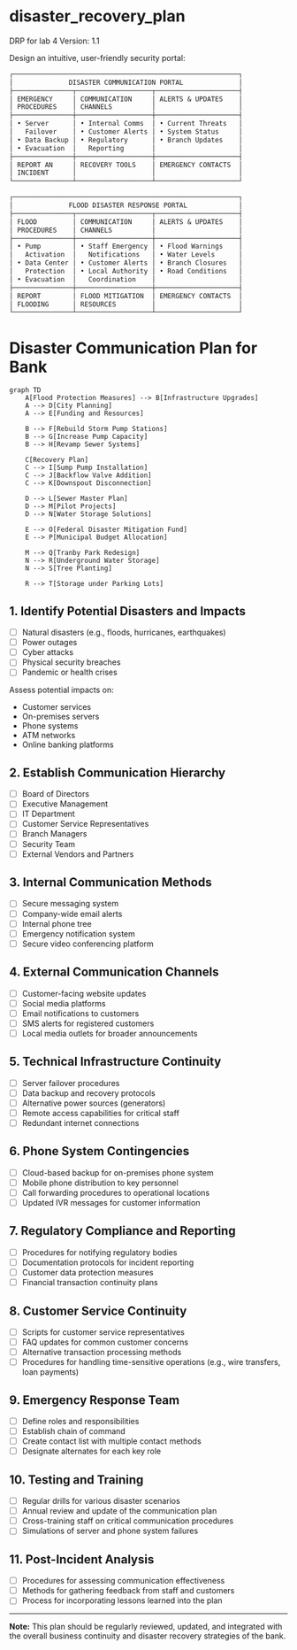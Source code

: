 # disaster_recovery_plan
DRP for lab 4
Version: 1.1

Design an intuitive, user-friendly security portal:

```markdown
┌─────────────────────────────────────────────────────────┐
│              DISASTER COMMUNICATION PORTAL              │
├───────────────┬───────────────────┬─────────────────────┤
│ EMERGENCY     │ COMMUNICATION     │ ALERTS & UPDATES    │
│ PROCEDURES    │ CHANNELS          │                     │
├───────────────┼───────────────────┼─────────────────────┤
│ • Server      │ • Internal Comms  │ • Current Threats   │
│   Failover    │ • Customer Alerts │ • System Status     │
│ • Data Backup │ • Regulatory      │ • Branch Updates    │
│ • Evacuation  │   Reporting       │                     │
├───────────────┼───────────────────┼─────────────────────┤
│ REPORT AN     │ RECOVERY TOOLS    │ EMERGENCY CONTACTS  │
│ INCIDENT      │                   │                     │
└───────────────┴───────────────────┴─────────────────────┘
```

```markdown
┌─────────────────────────────────────────────────────────┐
│              FLOOD DISASTER RESPONSE PORTAL             │
├───────────────┬───────────────────┬─────────────────────┤
│ FLOOD         │ COMMUNICATION     │ ALERTS & UPDATES    │
│ PROCEDURES    │ CHANNELS          │                     │
├───────────────┼───────────────────┼─────────────────────┤
│ • Pump        │ • Staff Emergency │ • Flood Warnings    │
│   Activation  │   Notifications   │ • Water Levels      │
│ • Data Center │ • Customer Alerts │ • Branch Closures   │
│   Protection  │ • Local Authority │ • Road Conditions   │
│ • Evacuation  │   Coordination    │                     │
├───────────────┼───────────────────┼─────────────────────┤
│ REPORT        │ FLOOD MITIGATION  │ EMERGENCY CONTACTS  │
│ FLOODING      │ RESOURCES         │                     │
└───────────────┴───────────────────┴─────────────────────┘
```


# Disaster Communication Plan for Bank

```mermaid
graph TD
    A[Flood Protection Measures] --> B[Infrastructure Upgrades]
    A --> D[City Planning]
    A --> E[Funding and Resources]

    B --> F[Rebuild Storm Pump Stations]
    B --> G[Increase Pump Capacity]
    B --> H[Revamp Sewer Systems]

    C[Recovery Plan]
    C --> I[Sump Pump Installation]
    C --> J[Backflow Valve Addition]
    C --> K[Downspout Disconnection]

    D --> L[Sewer Master Plan]
    D --> M[Pilot Projects]
    D --> N[Water Storage Solutions]

    E --> O[Federal Disaster Mitigation Fund]
    E --> P[Municipal Budget Allocation]

    M --> Q[Tranby Park Redesign]
    N --> R[Underground Water Storage]
    N --> S[Tree Planting]

    R --> T[Storage under Parking Lots]
```

## 1. Identify Potential Disasters and Impacts

- [ ] Natural disasters (e.g., floods, hurricanes, earthquakes)
- [ ] Power outages
- [ ] Cyber attacks
- [ ] Physical security breaches
- [ ] Pandemic or health crises

Assess potential impacts on:
- Customer services
- On-premises servers
- Phone systems
- ATM networks
- Online banking platforms

## 2. Establish Communication Hierarchy

- [ ] Board of Directors
- [ ] Executive Management
- [ ] IT Department
- [ ] Customer Service Representatives
- [ ] Branch Managers
- [ ] Security Team
- [ ] External Vendors and Partners

## 3. Internal Communication Methods

- [ ] Secure messaging system
- [ ] Company-wide email alerts
- [ ] Internal phone tree
- [ ] Emergency notification system
- [ ] Secure video conferencing platform

## 4. External Communication Channels

- [ ] Customer-facing website updates
- [ ] Social media platforms
- [ ] Email notifications to customers
- [ ] SMS alerts for registered customers
- [ ] Local media outlets for broader announcements

## 5. Technical Infrastructure Continuity

- [ ] Server failover procedures
- [ ] Data backup and recovery protocols
- [ ] Alternative power sources (generators)
- [ ] Remote access capabilities for critical staff
- [ ] Redundant internet connections

## 6. Phone System Contingencies

- [ ] Cloud-based backup for on-premises phone system
- [ ] Mobile phone distribution to key personnel
- [ ] Call forwarding procedures to operational locations
- [ ] Updated IVR messages for customer information

## 7. Regulatory Compliance and Reporting

- [ ] Procedures for notifying regulatory bodies
- [ ] Documentation protocols for incident reporting
- [ ] Customer data protection measures
- [ ] Financial transaction continuity plans

## 8. Customer Service Continuity

- [ ] Scripts for customer service representatives
- [ ] FAQ updates for common customer concerns
- [ ] Alternative transaction processing methods
- [ ] Procedures for handling time-sensitive operations (e.g., wire transfers, loan payments)

## 9. Emergency Response Team

- [ ] Define roles and responsibilities
- [ ] Establish chain of command
- [ ] Create contact list with multiple contact methods
- [ ] Designate alternates for each key role

## 10. Testing and Training

- [ ] Regular drills for various disaster scenarios
- [ ] Annual review and update of the communication plan
- [ ] Cross-training staff on critical communication procedures
- [ ] Simulations of server and phone system failures

## 11. Post-Incident Analysis

- [ ] Procedures for assessing communication effectiveness
- [ ] Methods for gathering feedback from staff and customers
- [ ] Process for incorporating lessons learned into the plan

---

**Note:** This plan should be regularly reviewed, updated, and integrated with the overall business continuity and disaster recovery strategies of the bank.
